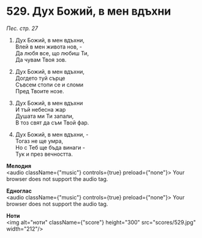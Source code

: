 # 529. Дух Божий, в мен вдъхни  

*Пес. стр. 27*  

1. Дух Божий, в мен вдъхни,  
Влей в мен живота нов, -  
Да любя все, що любиш Ти,  
Да чувам Твоя зов.  

2. Дух Божий, в мен вдъхни,  
Догдето туй сърце  
Съвсем стопи се и сломи  
Пред Твоите нозе.  

3. Дух Божий, в мен вдъхни  
И тъй небесна жар  
Душата ми Ти запали,  
В тоз свят да съм Твой фар.  

4. Дух Божий, в мен вдъхни, -  
Тогаз не ще умра,  
Но с Теб ще бъда винаги -  
Тук и през вечността.  

__Мелодия__  
<audio className={"music"} controls={true} preload={"none"}><source src="mp3/529.mp3" type="audio/mpeg"/>
Your browser does not support the audio tag.
</audio>  

__Едноглас__  
<audio className={"music"} controls={true} preload={"none"}><source src="transp/529.mp3" type="audio/mpeg"/>
Your browser does not support the audio tag.
</audio>  

__Ноти__  
<img alt="ноти" className={"score"} height="300" src="scores/529.jpg" width="212"/>
